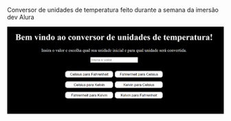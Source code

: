 Conversor de unidades de temperatura feito durante a semana da imersão dev Alura

<img src="frontpage.png">
